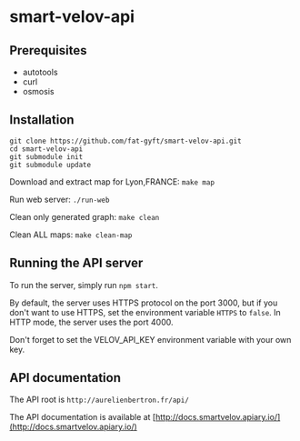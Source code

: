 # smart-velov-api

## Prerequisites
- autotools
- curl
- osmosis

## Installation
```
git clone https://github.com/fat-gyft/smart-velov-api.git
cd smart-velov-api
git submodule init
git submodule update
```
Download and extract map for Lyon,FRANCE: `make map`

Run web server: `./run-web`

Clean only generated graph: `make clean`

Clean ALL maps: `make clean-map`

## Running the API server
To run the server, simply run `npm start`.

By default, the server uses HTTPS protocol on the port 3000, but if you don't want to use HTTPS, set the environment variable `HTTPS` to `false`. In HTTP mode, the server uses the port 4000.

Don't forget to set the VELOV_API_KEY environment variable with your own key.

## API documentation

The API root is `http://aurelienbertron.fr/api/`

The API documentation is available at [http://docs.smartvelov.apiary.io/](http://docs.smartvelov.apiary.io/)
